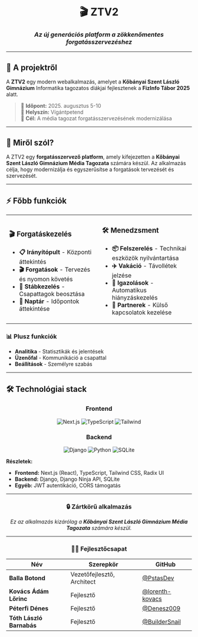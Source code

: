 <div align="center">

# 🎬 ZTV2

<h3><em>Az új generációs platform a zökkenőmentes forgatásszervezéshez</em></h3>

</div>

---

## 🏫 A projektről

A **ZTV2** egy modern webalkalmazás, amelyet a **Kőbányai Szent László Gimnázium** Informatika tagozatos diákjai fejlesztenek a **FizInfo Tábor 2025** alatt.

> 📅 **Időpont:** 2025. augusztus 5-10  
> 📍 **Helyszín:** Vígántpetend  
> 🎯 **Cél:** A média tagozat forgatásszervezésének modernizálása

---

## 🎯 Miről szól?

A ZTV2 egy **forgatásszervező platform**, amely kifejezetten a **Kőbányai Szent László Gimnázium Média Tagozata** számára készül. Az alkalmazás célja, hogy modernizálja és egyszerűsítse a forgatások tervezését és szervezését.

---

## ⚡ Főbb funkciók

<table>
<tr>
<td width="50%">

### 🎬 **Forgatáskezelés**
- **📋 Irányítópult** - Központi áttekintés
- **🎬 Forgatások** - Tervezés és nyomon követés
- **👥 Stábkezelés** - Csapattagok beosztása
- **📅 Naptár** - Időpontok áttekintése

</td>
<td width="50%">

### 🛠️ **Menedzsment**
- **📦 Felszerelés** - Technikai eszközök nyilvántartása
- **✈️ Vakáció** - Távollétek jelzése
- **📄 Igazolások** - Automatikus hiányzáskezelés
- **🤝 Partnerek** - Külső kapcsolatok kezelése

</td>
</tr>
</table>

### 📊 **Plusz funkciók**
- **Analitika** - Statisztikák és jelentések
- **Üzenőfal** - Kommunikáció a csapattal
- **Beállítások** - Személyre szabás

---

## 🛠️ Technológiai stack

<div align="center">

### Frontend
![Next.js](https://img.shields.io/badge/Next.js-000000?style=for-the-badge&logo=nextdotjs&logoColor=white)
![TypeScript](https://img.shields.io/badge/TypeScript-007ACC?style=for-the-badge&logo=typescript&logoColor=white)
![Tailwind](https://img.shields.io/badge/Tailwind_CSS-38B2AC?style=for-the-badge&logo=tailwind-css&logoColor=white)

### Backend
![Django](https://img.shields.io/badge/Django-092E20?style=for-the-badge&logo=django&logoColor=green)
![Python](https://img.shields.io/badge/Python-FFD43B?style=for-the-badge&logo=python&logoColor=blue)
![SQLite](https://img.shields.io/badge/SQLite-07405E?style=for-the-badge&logo=sqlite&logoColor=white)

</div>

**Részletek:**
- **Frontend:** Next.js (React), TypeScript, Tailwind CSS, Radix UI
- **Backend:** Django, Django Ninja API, SQLite
- **Egyéb:** JWT autentikáció, CORS támogatás

---

<div align="center">

### 🔒 Zártkörű alkalmazás

*Ez az alkalmazás kizárólag a **Kőbányai Szent László Gimnázium Média Tagozata** számára készül.*

---

### 👨‍💻 Fejlesztőcsapat

| Név | Szerepkör | GitHub |
|-----|-----------|--------|
| **Balla Botond** | Vezetőfejlesztő, Architect | [@PstasDev](https://github.com/PstasDev) |
| **Kovács Ádám Lőrinc** | Fejlesztő | [@lorenth-kovacs](https://github.com/lorenth-kovacs) |
| **Péterfi Dénes** | Fejlesztő | [@Denesz009](https://github.com/Denesz009) |
| **Tóth László Barnabás** | Fejlesztő | [@BuilderSnail](https://github.com/BuilderSnail) |

